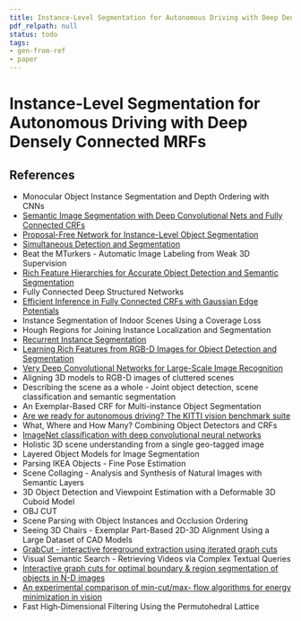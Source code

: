 ```yaml
---
title: Instance-Level Segmentation for Autonomous Driving with Deep Densely Connected MRFs
pdf_relpath: null
status: todo
tags:
- gen-from-ref
- paper
---
```


# Instance-Level Segmentation for Autonomous Driving with Deep Densely Connected MRFs

## References

- Monocular Object Instance Segmentation and Depth Ordering with CNNs
- [Semantic Image Segmentation with Deep Convolutional Nets and Fully Connected CRFs](./semantic-image-segmentation-with-deep-convolutional-nets-and-fully-connected-crfs.md)
- [Proposal-Free Network for Instance-Level Object Segmentation](./proposal-free-network-for-instance-level-object-segmentation.md)
- [Simultaneous Detection and Segmentation](./simultaneous-detection-and-segmentation.md)
- Beat the MTurkers - Automatic Image Labeling from Weak 3D Supervision
- [Rich Feature Hierarchies for Accurate Object Detection and Semantic Segmentation](./rich-feature-hierarchies-for-accurate-object-detection-and-semantic-segmentation.md)
- Fully Connected Deep Structured Networks
- [Efficient Inference in Fully Connected CRFs with Gaussian Edge Potentials](./efficient-inference-in-fully-connected-crfs-with-gaussian-edge-potentials.md)
- Instance Segmentation of Indoor Scenes Using a Coverage Loss
- Hough Regions for Joining Instance Localization and Segmentation
- [Recurrent Instance Segmentation](./recurrent-instance-segmentation.md)
- [Learning Rich Features from RGB-D Images for Object Detection and Segmentation](./learning-rich-features-from-rgb-d-images-for-object-detection-and-segmentation.md)
- [Very Deep Convolutional Networks for Large-Scale Image Recognition](./very-deep-convolutional-networks-for-large-scale-image-recognition.md)
- Aligning 3D models to RGB-D images of cluttered scenes
- Describing the scene as a whole - Joint object detection, scene classification and semantic segmentation
- An Exemplar-Based CRF for Multi-instance Object Segmentation
- [Are we ready for autonomous driving? The KITTI vision benchmark suite](./are-we-ready-for-autonomous-driving-the-kitti-vision-benchmark-suite.md)
- What, Where and How Many? Combining Object Detectors and CRFs
- [ImageNet classification with deep convolutional neural networks](./imagenet-classification-with-deep-convolutional-neural-networks.md)
- Holistic 3D scene understanding from a single geo-tagged image
- Layered Object Models for Image Segmentation
- Parsing IKEA Objects - Fine Pose Estimation
- Scene Collaging - Analysis and Synthesis of Natural Images with Semantic Layers
- 3D Object Detection and Viewpoint Estimation with a Deformable 3D Cuboid Model
- OBJ CUT
- Scene Parsing with Object Instances and Occlusion Ordering
- Seeing 3D Chairs - Exemplar Part-Based 2D-3D Alignment Using a Large Dataset of CAD Models
- [GrabCut - interactive foreground extraction using iterated graph cuts](./grabcut-interactive-foreground-extraction-using-iterated-graph-cuts.md)
- Visual Semantic Search - Retrieving Videos via Complex Textual Queries
- [Interactive graph cuts for optimal boundary & region segmentation of objects in N-D images](./interactive-graph-cuts-for-optimal-boundary-region-segmentation-of-objects-in-n-d-images.md)
- [An experimental comparison of min-cut/max- flow algorithms for energy minimization in vision](./an-experimental-comparison-of-min-cut-max-flow-algorithms-for-energy-minimization-in-vision.md)
- Fast High‐Dimensional Filtering Using the Permutohedral Lattice
